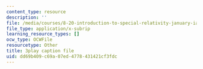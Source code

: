 ```yaml
---
content_type: resource
description: ''
file: /media/courses/8-20-introduction-to-special-relativity-january-iap-2021/dd69b409c69a07ed4778431421cf3fdc_96RHvPVlxN8.srt
file_type: application/x-subrip
learning_resource_types: []
ocw_type: OCWFile
resourcetype: Other
title: 3play caption file
uid: dd69b409-c69a-07ed-4778-431421cf3fdc
---
```

